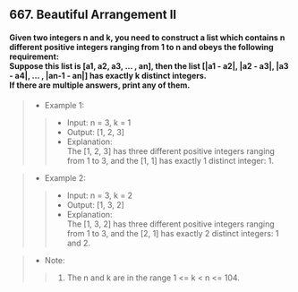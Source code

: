 ## 667. Beautiful Arrangement II
#### Given two integers n and k, you need to construct a list which contains n different positive integers ranging from 1 to n and obeys the following requirement:<br>Suppose this list is [a1, a2, a3, ... , an], then the list [|a1 - a2|, |a2 - a3|, |a3 - a4|, ... , |an-1 - an|] has exactly k distinct integers.<br>If there are multiple answers, print any of them.  
  
>* Example 1:  
>>* Input: n = 3, k = 1  
>>* Output: [1, 2, 3]  
>>* Explanation:<br>The [1, 2, 3] has three different positive integers ranging from 1 to 3, and the [1, 1] has exactly 1 distinct integer: 1.  

>* Example 2:  
>>* Input: n = 3, k = 2
>>* Output: [1, 3, 2]
>>* Explanation:<br>The [1, 3, 2] has three different positive integers ranging from 1 to 3, and the [2, 1] has exactly 2 distinct integers: 1 and 2.

>* Note:
>>1. The n and k are in the range 1 <= k < n <= 104.
